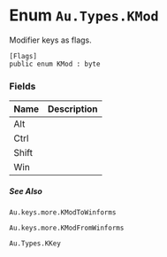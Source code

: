 # Enum `Au.Types.KMod`

Modifier keys as flags.

```
[Flags]
public enum KMod : byte
```

### Fields

| Name | Description |
| --- | --- |
| Alt |  |
| Ctrl |  |
| Shift |  |
| Win |  |

##### See Also

`Au.keys.more.KModToWinforms`

`Au.keys.more.KModFromWinforms`

`Au.Types.KKey`
